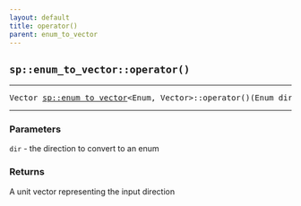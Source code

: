 ```yaml
---
layout: default
title: operator()
parent: enum_to_vector
---
```


## `sp::enum_to_vector::operator()`

---

<pre>Vector <a href="directions/enum_to_vector.html">sp::enum_to_vector</a>&lt;Enum, Vector>::operator()(Enum dir) const;
</pre>

---

### Parameters
`dir` - the direction to convert to an enum

### Returns
A unit vector representing the input direction

